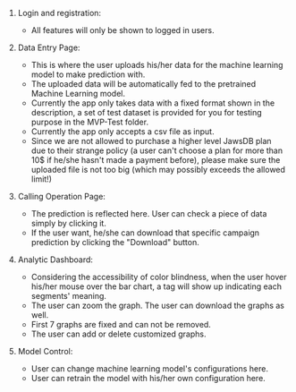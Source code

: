 1. Login and registration: 

   - All features will only be shown to logged in users.
2. Data Entry Page:

   - This is where the user uploads his/her data for the machine learning model to make prediction with.
   - The uploaded data will be automatically fed to the pretrained Machine Learning model.
   - Currently the app only takes data with a fixed format shown in the description, a set of test dataset is provided for you for testing purpose in the MVP-Test folder.
   - Currently the app only accepts a csv file as input.
   - Since we are not allowed to purchase a higher level JawsDB plan due to their strange policy (a user can't choose a plan for more than 10$ if he/she hasn't made a payment before), please make sure the uploaded file is not too big (which may possibly exceeds the allowed limit!)

3. Calling Operation Page:
   - The prediction is reflected here. User can check a piece of data simply by clicking it.
   - If the user want, he/she can download that specific campaign prediction by clicking the "Download" button.
4. Analytic Dashboard:
   - Considering the accessibility of color blindness, when the user hover his/her mouse over the bar chart, a tag will show up indicating each segments' meaning.
   - The user can zoom the graph. The user can download the graphs as well.
   - First 7 graphs are fixed and can not be removed.
   - The user can add or delete customized graphs.
5. Model Control:
   - User can change machine learning model's configurations here.
   - User can retrain the model with his/her own configuration here.

